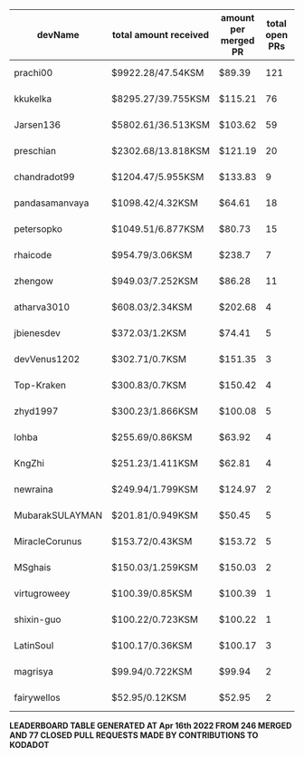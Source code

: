 | devName | total amount received |  amount per merged PR | total open PRs | merged PRs | closed PRs | lines added to lines removed| commits merged | total # comments | comments per PR | resolved issues to # of open PR | last transaction  |
|-----------------|-----------------------|----------------------|----------------|------------|------------|------------------------------|----------------|------------------|-----------------|---------------------------------|-----------------|  
| prachi00 | $9922.28/47.54KSM | $89.39 | 121 | 111 | 10 | 2955/3463 | 329 | 656 | 5.42 | 104/121 |[Link to last transaction](https://kusama.subscan.io/extrinsic/0xc3197321e54f07b4c30f676853ed8954e088b58e50743f6f289105c716139cbc) |
| kkukelka | $8295.27/39.755KSM | $115.21 | 76 | 72 | 4 | 7220/3340 | 277 | 362 | 4.76 | 74/76 |[Link to last transaction](https://kusama.subscan.io/extrinsic/0x25125be46146ca56f588a48abb2a85687ae1716ad32528c5aff561abb0cfb7a0) |
| Jarsen136 | $5802.61/36.513KSM | $103.62 | 59 | 56 | 3 | 2885/1847 | 203 | 451 | 7.64 | 55/59 |[Link to last transaction](https://kusama.subscan.io/extrinsic/0x6459c5f320e570c14259bff166fa5032760deecb32f8bef22ae3da50e2ffe927) |
| preschian | $2302.68/13.818KSM | $121.19 | 20 | 19 | 1 | 17844/18618 | 175 | 149 | 7.45 | 19/20 |[Link to last transaction](https://kusama.subscan.io/extrinsic/0x3cc0ff8f370dacc6aab97493ee130dfd26436a9daa4363241e340456bfc74bce) |
| chandradot99 | $1204.47/5.955KSM | $133.83 | 9 | 9 | 0 | 900/146 | 43 | 75 | 8.33 | 8/9 |[Link to last transaction](https://kusama.subscan.io/extrinsic/0x1c9ffac9f4eb4caf128eb246b33ddd6b81ac909aff8ece44e2b383c60f4dbe88) |
| pandasamanvaya | $1098.42/4.32KSM | $64.61 | 18 | 17 | 1 | 1560/455 | 66 | 35 | 1.94 | 7/18 |[Link to last transaction](https://kusama.subscan.io/extrinsic/0xdd36aa19ffffc1a401e9d1e5cda74433d91e922571e581d6c09a3c2ec126ab6e) |
| petersopko | $1049.51/6.877KSM | $80.73 | 15 | 13 | 2 | 409/401 | 48 | 92 | 6.13 | 13/15 |[Link to last transaction](https://kusama.subscan.io/extrinsic/0x050d8140cca5bcd5b280e602323975a4a6de7e294bf95d50e1921bad3da49174) |
| rhaicode | $954.79/3.06KSM | $238.7 | 7 | 4 | 3 | 1014/680 | 27 | 70 | 10 | 7/7 |[Link to last transaction](https://kusama.subscan.io/extrinsic/0x5945e757597ec9c581749d5bad66c52ba3b3148fef35ca60a3801e1f98c3f093) |
| zhengow | $949.03/7.252KSM | $86.28 | 11 | 11 | 0 | 548/227 | 54 | 59 | 5.36 | 11/11 |[Link to last transaction](https://kusama.subscan.io/extrinsic/0x0ba82161c726d9d5cdca69fb032e85df969f216c1b89a06d57ecdacb75b31682) |
| atharva3010 | $608.03/2.34KSM | $202.68 | 4 | 3 | 1 | 50/87 | 7 | 37 | 9.25 | 2/4 |[Link to last transaction](https://kusama.subscan.io/extrinsic/0x7deb276dc5964b973dda2926a3d52f236fc39346830b9232e3f0192111e91237) |
| jbienesdev | $372.03/1.2KSM | $74.41 | 5 | 5 | 0 | 409/49 | 9 | 24 | 4.8 | 5/5 |[Link to last transaction](https://kusama.subscan.io/extrinsic/0x4ad632aec1050d1af4ad957a0e049e3d3ed51ab64236a58784bd1fae2442483b) |
| devVenus1202 | $302.71/0.7KSM | $151.35 | 3 | 2 | 1 | 305/28 | 24 | 31 | 10.33 | 1/3 |[Link to last transaction](https://kusama.subscan.io/extrinsic/0xeec2555792387107de91e11df2e8dc6f2237da0828e4e8c356137841c7455fec) |
| Top-Kraken | $300.83/0.7KSM | $150.42 | 4 | 2 | 2 | 595/7 | 22 | 21 | 5.25 | 4/4 |[Link to last transaction](https://kusama.subscan.io/extrinsic/0xe4e984cf692f06a76319756e0e6a9589c0bfaa8420868e42118991d60650e19b) |
| zhyd1997 | $300.23/1.866KSM | $100.08 | 5 | 3 | 2 | 90/33 | 10 | 51 | 10.2 | 5/5 |[Link to last transaction](https://kusama.subscan.io/extrinsic/0xeb3f0efb42bea11c033357ecca2fb0f75be8c1baa97d0ccc870a533b4d505d33) |
| lohba | $255.69/0.86KSM | $63.92 | 4 | 4 | 0 | 51/17 | 21 | 25 | 6.25 | 3/4 |[Link to last transaction](https://kusama.subscan.io/extrinsic/0x0ba6e1894450bfda82d058f98ffc25f8b3399c51f28d2cdfa19ea5751455d889) |
| KngZhi | $251.23/1.411KSM | $62.81 | 4 | 4 | 0 | 76/60 | 16 | 33 | 8.25 | 2/4 |[Link to last transaction](https://kusama.subscan.io/extrinsic/0xc4d4416f5b44307d89d6afd7def4a6b9e5c90ed0f48992bb72b1ee5543b6e3b0) |
| newraina | $249.94/1.799KSM | $124.97 | 2 | 2 | 0 | 86/6 | 10 | 16 | 8 | 2/2 |[Link to last transaction](https://kusama.subscan.io/extrinsic/0x21bbca43605aa8eacd0e901e09063a8a1613a23d68e6c6b4b792569c850c582c) |
| MubarakSULAYMAN | $201.81/0.949KSM | $50.45 | 5 | 4 | 1 | 61/11 | 22 | 26 | 5.2 | 2/5 |[Link to last transaction](https://kusama.subscan.io/extrinsic/0x0795276eff93f1095da6313e0ae4778e353e78c9a8a94d0016a85f34fb2c3ffa) |
| MiracleCorunus | $153.72/0.43KSM | $153.72 | 5 | 1 | 4 | 315/131 | 3 | 22 | 4.4 | 0/5 |[Link to last transaction](https://kusama.subscan.io/extrinsic/10176854-4) |
| MSghais | $150.03/1.259KSM | $150.03 | 2 | 1 | 1 | 80/1 | 10 | 18 | 9 | 1/2 |[Link to last transaction](https://kusama.subscan.io/extrinsic/0x4e7b6cdfb2ab29a4e03a2740ebcf24f3363cbf32d1121efc82de7120249d48b3) |
| virtugroweey | $100.39/0.85KSM | $100.39 | 1 | 1 | 0 | 552/96 | 2 | 14 | 14 | 0/1 |[Link to last transaction](https://kusama.subscan.io/extrinsic/0xc62df416cfc829e216bc05902599ae7d4bd893a1ec14588fcddcabf4e98142d8) |
| shixin-guo | $100.22/0.723KSM | $100.22 | 1 | 1 | 0 | 1/1 | 1 | 3 | 3 | 1/1 |[Link to last transaction](https://kusama.subscan.io/extrinsic/0xe07fc97e53b52f88e5944e19d6e0aad19108f69747b378e1d31a4c7fc8ada238) |
| LatinSoul | $100.17/0.36KSM | $100.17 | 3 | 1 | 2 | 32/32 | 5 | 17 | 5.67 | 0/3 |[Link to last transaction](https://kusama.subscan.io/extrinsic/0x14101d25cb4ddc73159dfadabba18c6e3f98fa369dfce47cefde7699d964a538) |
| magrisya | $99.94/0.722KSM | $99.94 | 2 | 1 | 1 | 642/0 | 8 | 12 | 6 | 0/2 |[Link to last transaction](https://kusama.subscan.io/extrinsic/0x9d2eeb9bd4f32b95bdefb9bff7f84025eb46473f3844c6107cb02613d85570a5) |
| fairywellos | $52.95/0.12KSM | $52.95 | 2 | 1 | 1 | 40/9 | 9 | 11 | 5.5 | 2/2 |[Link to last transaction](https://kusama.subscan.io/extrinsic/0x9b8c61de44f59da4d0ba0ffda3b732470435bc9042604fe3c2f04a3df2585542) |

 
 **LEADERBOARD TABLE GENERATED AT Apr 16th 2022 FROM 246 MERGED AND 77 CLOSED PULL REQUESTS MADE BY CONTRIBUTIONS TO KODADOT**